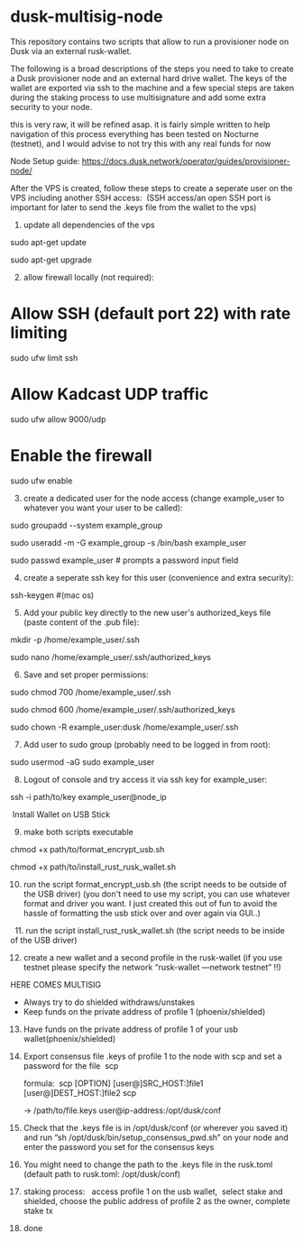 # dusk-multisig-node
This repository contains two scripts that allow to run a provisioner node on Dusk via an external rusk-wallet.

The following is a broad descriptions of the steps you need to take to create a Dusk provisioner node and an external hard drive wallet. The keys of the wallet are exported via ssh to the machine and a few special steps are taken during the staking process to use multisignature and add some extra security to your node.


this is very raw, it will be refined asap. it is fairly simple written to help navigation of this process
everything has been tested on Nocturne (testnet), and I would advise to not try this with any real funds for now

Node Setup guide: https://docs.dusk.network/operator/guides/provisioner-node/

After the VPS is created, follow these steps to create a seperate user on the VPS including another SSH access:  (SSH access/an open SSH port is important for later to send the .keys file from the wallet to the vps)

1. update all dependencies of the vps

sudo apt-get update

sudo apt-get upgrade

2. allow firewall locally (not required):

# Allow SSH (default port 22) with rate limiting

sudo ufw limit ssh

# Allow Kadcast UDP traffic

sudo ufw allow 9000/udp

# Enable the firewall

sudo ufw enable

3. create a dedicated user for the node access (change example_user to whatever you want your user to be called):

sudo groupadd --system example_group

sudo useradd -m -G example_group -s /bin/bash example_user

sudo passwd example_user # prompts a password input field

4. create a seperate ssh key for this user (convenience and extra security):

ssh-keygen #(mac os)

5. Add your public key directly to the new user's authorized_keys file (paste content of the .pub file):

mkdir -p /home/example_user/.ssh

sudo nano /home/example_user/.ssh/authorized_keys

6. Save and set proper permissions:

sudo chmod 700 /home/example_user/.ssh

sudo chmod 600 /home/example_user/.ssh/authorized_keys

sudo chown -R example_user:dusk /home/example_user/.ssh

7. Add user to sudo group (probably need to be logged in from root):

sudo usermod -aG sudo example_user

8. Logout of console and try access it via ssh key for example_user:

ssh -i path/to/key example_user@node_ip

 Install Wallet on USB Stick  
 
9. make both scripts executable 

chmod +x path/to/format_encrypt_usb.sh

chmod +x path/to/install_rust_rusk_wallet.sh

10. run the script format_encrypt_usb.sh (the script needs to be outside of the USB driver) (you don't need to use my script, you can use whatever format and driver you want. I just created this out of fun to avoid the hassle of formatting the usb stick over and over again via GUI..)
  
  11. run the script install_rust_rusk_wallet.sh (the script needs to be inside of the USB driver)
  
12. create a new wallet and a second profile in the rusk-wallet (if you use testnet please specify the network “rusk-wallet —network testnet” !!)


HERE COMES MULTISIG
- Always try to do shielded withdraws/unstakes
- Keep funds on the private address of profile 1 (phoenix/shielded) 

13. Have funds on the private address of profile 1 of your usb wallet(phoenix/shielded) 

14. Export consensus file .keys of profile 1 to the node with scp and set a password for the file  scp

    formula:  scp [OPTION] [user@]SRC_HOST:]file1 [user@]DEST_HOST:]file2 scp

    -> /path/to/file.keys user@ip-address:/opt/dusk/conf 

16. Check that the .keys file is in /opt/dusk/conf (or wherever you saved it) and run “sh /opt/dusk/bin/setup_consensus_pwd.sh” on your node and enter the password you set for the consensus keys 

17. You might need to change the path to the .keys file in the rusk.toml (default path to rusk.toml: /opt/dusk/conf) 

18. staking process:   access profile 1 on the usb wallet,  select stake and shielded, choose the public address of profile 2 as the owner, complete stake tx 

19. done

